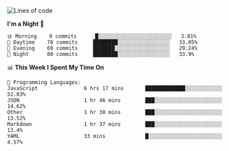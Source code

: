 <!--START_SECTION:waka-->
![Lines of code](https://img.shields.io/badge/From%20Hello%20World%20I%27ve%20Written-366787%20lines%20of%20code-blue)

**I'm a Night 🦉** 

```text
🌞 Morning    9 commits      █░░░░░░░░░░░░░░░░░░░░░░░░   3.81% 
🌆 Daytime    78 commits     ████████░░░░░░░░░░░░░░░░░   33.05% 
🌃 Evening    69 commits     ███████░░░░░░░░░░░░░░░░░░   29.24% 
🌙 Night      80 commits     ████████░░░░░░░░░░░░░░░░░   33.9%

```


📊 **This Week I Spent My Time On** 

```text
💬 Programming Languages: 
JavaScript               6 hrs 17 mins       █████████████░░░░░░░░░░░░   52.03% 
JSON                     1 hr 46 mins        ███░░░░░░░░░░░░░░░░░░░░░░   14.62% 
Other                    1 hr 38 mins        ███░░░░░░░░░░░░░░░░░░░░░░   13.52% 
Markdown                 1 hr 37 mins        ███░░░░░░░░░░░░░░░░░░░░░░   13.4% 
YAML                     33 mins             █░░░░░░░░░░░░░░░░░░░░░░░░   4.57%

```


<!--END_SECTION:waka-->
